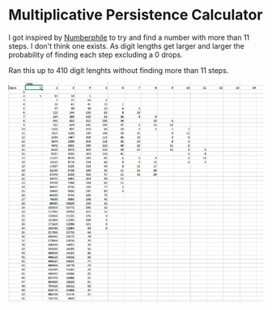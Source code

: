 # Multiplicative Persistence Calculator

I got inspired by [Numberphile](https://www.youtube.com/watch?v=Wim9WJeDTHQ) to try and find 
a number with more than 11 steps. I don't think one exists. As digit lengths get
larger and larger the probability of finding each step excluding a 0 drops. 

Ran this up to 410 digit lenghts without finding more than 11 steps.

![](frequencies.png)